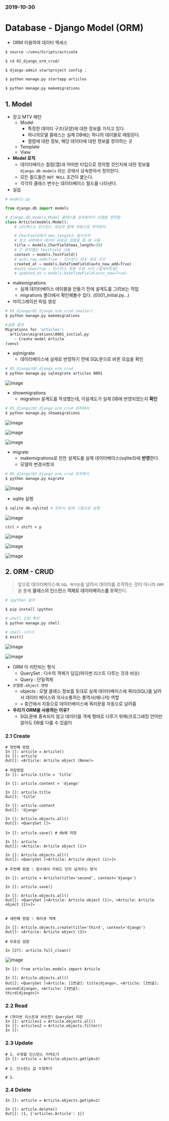 ### 2019-10-30

# Database - Django Model (ORM)

-  ORM 이용하여 데이터 엑세스 

```bash
$ source ~/venv/Scripts/activate

$ cd 02_django_orm_crud/

$ django-admin startproject config .

$ python manage.py startapp articles

$ python manage.py makemigrations
```



## 1. Model

- 장고 MTV 패턴
  - Model
    - 특정한 데이터 구조(모양)에 대한 정보를 가지고 있다.
    - 하나의모델 클래스는 실제 DB에는 하나의 테이블로 매핑된다.
    - 컬럼에 대한 정보, 해당 데이터에 대한 정보를 정의하는 곳
  - Template
  - View
- **Model 로직**
  - 데이터베이스 컬럼(열)과 어떠한 타입으로 정의할 것인지에 대한 정보를 `django.db.models` 라는 곳에서 상속받아서 정의한다.
  - 모든 필드들은 `NOT NULL` 조건이 붙는다.
  - 각각의 클래스 변수는 데이터베이스 필드를 나타낸다.
- 실습

```python
# models.py

from django.db import models

# django.db.models.Model 클래스를 상속받아서 모델을 정의함
class Article(models.Model):
    # id(PK)는 인스턴스 생성과 함께 자동으로 부여된다

    # CharField에서 max_length는 필수인자
    # 장고 내부에서 데이터 유효성 검증을 할 때 사용
    title = models.CharField(max_length=30)
    # 긴 문자열은 TextField 사용
    context = models.TextField()
    # auto_now_add=True : 인스턴스 최초 생성 시각
    created_at = models.DateTimeField(auto_now_add=True)
    #auto_now=True : 인스턴스 최종 수정 시각 (업데이트됨)
    # updated_at = models.DateTimeField(auto_now=True)
```

- makemigrations
  - 실제 데이터베이스 테이블을 만들기 전에 설계도를 그려보는 작업
  - migrations 폴더에서 확인해볼수 있다. (0001_initial.py...)
- 마이그레이션 파일 생성

```bash
# 05_django/02_django_orm_crud (master)
$ python manage.py makemigrations

#실행 결과
Migrations for 'articles':
  articles\migrations\0001_initial.py
    - Create model Article
(venv)
```

- sqlmigrate
  - 데이터베이스에 실제로 반영하기 전에 SQL문으로 바뀐 모습을 확인

```bash
# 05_django/02_django_orm_crud 
$ python manage.py sqlmigrate articles 0001
```

![image](https://user-images.githubusercontent.com/50851249/67821278-c75ee400-faff-11e9-98ac-d7467986c093.png)

- showmigrations
  - migration 설계도를 작성했는데, 이설계도가 실제 DB에 반영되었는지 **확인**

```bash
# 05_django/02_django_orm_crud 위치에서
$ python manage.py showmigrations
```

![image](https://user-images.githubusercontent.com/50851249/67820922-82867d80-fafe-11e9-8eb2-2134c3345ace.png)

![image](https://user-images.githubusercontent.com/50851249/67822381-8b2d8280-fb03-11e9-897d-a1092a9b253f.png)

![image](https://user-images.githubusercontent.com/50851249/67822401-9b456200-fb03-11e9-98b6-329069d03fda.png)

- migrate
  - makemigrations로 만든 설계도를 실제 데이터베이스(sqlite3)에 **반영**한다.
  - 모델의 변경사항과

```bash
# 05_django/02_django_orm_crud 위치에서
$ python manage.py migrate
```

![image](https://user-images.githubusercontent.com/50851249/67820942-9c27c500-fafe-11e9-9c3e-ba107dab09cb.png)

- sqlite 실행

```bash
$ sqlite db.sqlite3 # 안되서 밑에 그림으로 실행
```

![image](https://user-images.githubusercontent.com/50851249/67820978-b95c9380-fafe-11e9-8bba-c5fa3d43d039.png)

`ctrl + shift + p`

![image](https://user-images.githubusercontent.com/50851249/67821065-148e8600-faff-11e9-901d-22bc7eb348c0.png)

![image](https://user-images.githubusercontent.com/50851249/67821074-1c4e2a80-faff-11e9-913a-ff040f2a936d.png)

![image](https://user-images.githubusercontent.com/50851249/67821095-23753880-faff-11e9-875e-adee7722ee23.png)



## 2. ORM - CRUD

> 앞으로 데이터베이스에 `SQL 쿼리문`을 날려서 데이터를 조작하는 것이 아니라 `ORM`을 통해 **클래스의 인스턴스 객체로 데이터베이스를 조작**한다.

```bash
# ipython 설치

$ pip install ipython

# shell 진입 확인
$ python manage.py shell

# shell 나가기
$ exit()
```

![image](https://user-images.githubusercontent.com/50851249/67821228-99799f80-faff-11e9-8fd0-509bd21f9ab2.png)

![image](https://user-images.githubusercontent.com/50851249/67821396-2ae91180-fb00-11e9-86c5-3cbdc0cd2073.png)

- ORM 이 리턴되는 형식
  - QuerySet : 다수의 객체가 담김(파이썬 리스트 다루는 것과 비슷)
  - Query : 단일객체
- `모델명.object.명령`
  - objects : 모델 클래스 정보를 토대로 실제 데이터베이스에 쿼리(SQL)를 날려서 데이터 베이스와 의사소통하는 통역사(매니저) 역할
  - = 중간에서 자동으로 데이터베이스에 쿼리문을 자동으로 날려줌
- **우리가 ORM을 사용하는 이유?**
  - SQL문에 종속되지 않고 데이터를 객체 형태로 다루기 위해(프로그래밍 언어만 알아도 DB를 다룰 수 있음!!)

### 2.1 Create

```sqlite
# 첫번째 방법
In []: article = Article()
In []: article
Out[]: <Article: Article object (None)>

# 저장방법
In []: article.title = 'title'

In []: article.content = 'django'

In []: article.title
Out[]: 'title'

In []: article.content
Out[]: 'django'

In []: Article.objects.all()
Out[]: <QuerySet []>

In []: article.save() # db에 저장

In []: article
Out[]: <Article: Article object (1)>

In []: Article.objects.all()
Out[]: <QuerySet [<Article: Article object (1)>]>

# 두번째 방법 : 함수에서 키워드 인자 넘겨주는 방식

In []: article = Article(title='second', context='django')

In []: article.save()

In []: Article.objects.all()
Out[]: <QuerySet [<Article: Article object (1)>, <Article: Article object (2)>]>


# 세번째 방법 : 쿼리셋 객체 

In []: Article.objects.create(title='third', context='django')
Out[]: <Article: Article object (3)>
```

```sqlite
# 유효성 검증

In [27]: article.full_clean()
```

![image](https://user-images.githubusercontent.com/50851249/67823102-23783700-fb05-11e9-8a44-105a128c74e0.png)



```sqlite
In []: from articles.models import Article

In []: Article.objects.all()
Out[]: <QuerySet [<Article: [1번글]: title|django>, <Article: [2번글]: second|django>, <Article: [3번글]:
third|django>]>
```



### 2.2 Read

```sqlite
# (파이썬 리스트와 비슷한) QuerySet 리턴
In []: articles1 = Article.objects.all()
In []: articles2 = Article.objects.filter()
In []:
```



### 2.3 Update

```sqlite
# 1. 수정할 인스턴스 가져오기
In []: article = Article.objects.get(pk=3)

# 2. 인스턴스 값 수정하기

# 3. 

```



### 2.4 Delete

```sqlite
In []: article = Article.objects.get(pk=2)

In []: article.delete()
Out[]: (1, {'articles.Article': 1})
```






